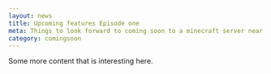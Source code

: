 ```yaml
---
layout: news
title: Upcoming features Episode one
meta: Things to look forward to coming soon to a minecraft server near you.
category: comingsoon
---
```


Some more content that is interesting here.
